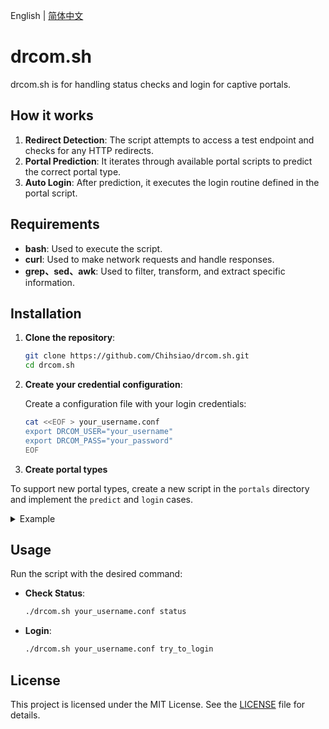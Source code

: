 English | [简体中文](README-zh_CN.md)

# drcom.sh

drcom.sh is for handling status checks and login for captive portals.

## How it works

1. **Redirect Detection**: The script attempts to access a test endpoint and checks for any HTTP redirects.
2. **Portal Prediction**: It iterates through available portal scripts to predict the correct portal type.
3. **Auto Login**: After prediction, it executes the login routine defined in the portal script.

## Requirements

- **bash**: Used to execute the script.
- **curl**: Used to make network requests and handle responses.
- **grep、sed、awk**: Used to filter, transform, and extract specific information.

## Installation

1. **Clone the repository**:

   ```bash
   git clone https://github.com/Chihsiao/drcom.sh.git
   cd drcom.sh
   ```

2. **Create your credential configuration**:

   Create a configuration file with your login credentials:

   ```bash
   cat <<EOF > your_username.conf
   export DRCOM_USER="your_username"
   export DRCOM_PASS="your_password"
   EOF
   ```

3. **Create portal types**

  To support new portal types, create a new script in the `portals` directory and implement the `predict` and `login` cases.

  <details>
  <summary>Example</summary>

  ```bash
  case "$1" in
    "predict")
      # Check drcom.sh for more variables and functions
      @match "$redirect_url" -E '^http://example\.com/login\b'
    ;;
    "login")
      _request -X POST "http://example.com/login" \
          --url-encoded "username=$DRCOM_USER" \
          --url-encoded "password=$DRCOM_PASS" \
          -o /dev/null
    ;;
  esac
  ```
  </details>

## Usage

Run the script with the desired command:

- **Check Status**:

  ```bash
  ./drcom.sh your_username.conf status
  ```

- **Login**:

  ```bash
  ./drcom.sh your_username.conf try_to_login
  ```

## License

This project is licensed under the MIT License. See the [LICENSE](LICENSE) file for details.
